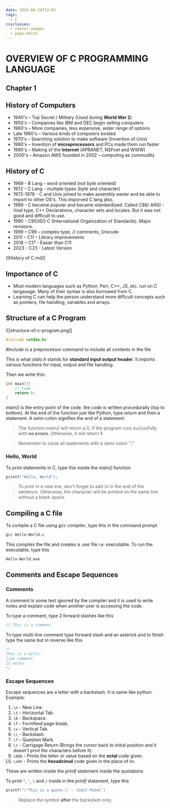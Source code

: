 ```yaml
---
date: 2025-04-24T13:03
tags:
  - C
cssclasses:
  - center-images
  - page-white
---
```

# OVERVIEW OF C PROGRAMMING LANGUAGE

## Chapter 1

## History of Computers
- 1940's – Top Secret / Military (Used during **World War 2**)
- 1950's – Companies like IBM and DEC begin selling computers
- 1960's – More companies, less expensive, wider range of options
- Late 1960's – Various kinds of computers existed
- 1970's – Searching solution to make software (Invention of Unix)
- 1980's – Invention of **microprocessors** and PCs made them run faster
- 1990's – Making of the **Internet** (APRANET, NSFnet and WWW)
- 2000's – Amazon AWS founded in 2002 – computing as commodity

## History of C

- 1969 - B Lang - word oriented (not byte oriented)
- 1972 - C Lang - multiple types (byte and character)
- 1972-1978 - C and Unix joined to make assembly easier and be able to import to other OS's. This imporved C lang also.
- 1989 - C became popular and became standardized. Called C89/ ANSI - Void type, C++ Declarations, character sets and locales. But it was not good and difficult to use.
- 1990 - C90/ISO C (International Organization of Standards). Major revisions.
- 1999 – C99 – complex type, // comments, Unicode
- 2011 – C11 – Library improvements
- 2018 – C17 - Easier than C11
- 2023 - C23 - Latest Version

[[History of C.md]]

## Importance of C

- Most modern languages such as Python, Perl, C++, JS, etc. run on C langauage. Many of their syntax is also borrowed from C.
- Learning C can help the person understand more difficult concepts such as pointers, file handling, variables and arrays.

## Structure of a C Program
![[structure-of-c-program.png]]
```c
#include <stdio.h>
```
*#include* is a preprocessor command to include all contents in the file

This is what *stdio.h* stands for **standard input output header**. It imports various functions for input, output and file handling.

Then we write this:
```c
int main(){
    // Code
    return 0;
}
```

*main()* is the entry point of the code. the code is written procedurally (top to bottom).
At the end of the function just like Python, type *return* and then a statement. A semi-colon signifies the end of a statement.

> The function *main()* will return a 0, if the program runs succesfully with **no errors**. Otherwise, it will return **1**.

> Remember to close all statements with a semi-colon ";".

### Hello, World
To print statements in C, type this inside the *main()* function
```c
printf("Hello, World");
```
> To print in a new line, don't forget to add *\n* in the end of the sentence. Otherwise, the character will be printed on the same line without a blank space.

## Compiling a C file

To compile a C file using *gcc compiler*, type this in the command prompt
```bash
gcc Hello-World.c
```
This compiles the file and creates a *.exe* file i.e. executable. To run the executable, type this
```bash
Hello-World.exe
```

## Comments and Escape Sequences

### Comments
A comment is some text ignored by the compiler and it is used to write notes and explain code when another user is accessing the code.

To type a comment, type 2 forward slashes like this
```c
// This is a comment
```

To type multi-line comment type forward slash and an asterick and to finish type the same but in reverse like this
```c
/*
This is a multi-
line comment.
It works.
*/
```

### Escape Sequences

Escape sequences are a letter with a backslash. It is same like python.
Example:
1. `\n` - New Line.
2. `\t` - Horizontal Tab.
3. `\b` - Backspace.
4. `\f` - Formfeed page break.
5. `\v` - Vertical Tab.
6. `\\` - Backslash.
7. `\?` - Question Mark.
8. `\r` - Carrigage Return (Brings the cursor back to initial position and it doesn't print the characters before it).
9. `\bbb` - Prints the letter or value based on the **octal** code given.
10. `\xhh` - Prints the **hexadcimal** code given in the place of `hh`.

These are written inside the *printf* statement inside the quotations

To print `"`, `'`, `\` and `/` inside in the *printf* statement, type this
```c
printf("\"This is a quote.\" - Jimit Patel")
```
> Replace the symbol **after** the backslash only.